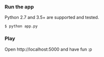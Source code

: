 ### Run the app

Python 2.7 and 3.5+ are supported and tested.

```
$ python app.py
```

### Play

Open http://localhost:5000 and have fun :p
